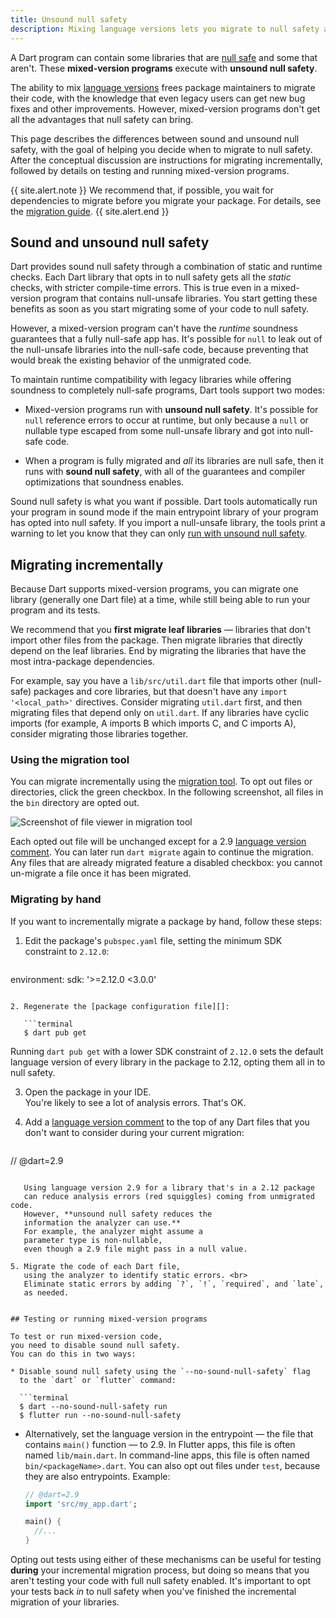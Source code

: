 ```yaml
---
title: Unsound null safety
description: Mixing language versions lets you migrate to null safety at your own pace, with some of the benefits of null safety.
---
```


A Dart program can contain some libraries that
are [null safe][] and some that aren't.
These **mixed-version programs**
execute with **unsound null safety**.

[null safe]: /null-safety

The ability to mix [language versions][]
frees package maintainers to migrate their code,
with the knowledge that even legacy users can get new
bug fixes and other improvements.
However, mixed-version programs don't get all the advantages
that null safety can bring.

[language versions]: /guides/language/evolution#language-versioning

This page describes the differences between sound and unsound null safety,
with the goal of helping you decide when to migrate to null safety.
After the conceptual discussion are instructions for migrating incrementally,
followed by details on testing and running mixed-version programs.

{{ site.alert.note }}
  We recommend that, if possible, you wait for dependencies to migrate
  before you migrate your package.
  For details, see the [migration guide][].
{{ site.alert.end }}

[migration guide]: /null-safety/migration-guide


## Sound and unsound null safety

Dart provides sound null safety through a combination of
static and runtime checks.
Each Dart library that opts in to null safety gets
all the _static_ checks, with stricter compile-time errors.
This is true even in a mixed-version program that contains
null-unsafe libraries.
You start getting these benefits
as soon as you start migrating some of your code to null safety.

However, a mixed-version program can't have the
_runtime_ soundness guarantees that a fully null-safe app has.
It's possible for `null` to leak out of the null-unsafe libraries
into the null-safe code, because
preventing that would break the existing behavior of the unmigrated code.

To maintain runtime compatibility with legacy libraries
while offering soundness to completely null-safe programs,
Dart tools support two modes:

* Mixed-version programs run with **unsound null safety**.
  It's possible for `null` reference errors to occur at runtime,
  but only because a `null` or nullable type escaped from
  some null-unsafe library and got into null-safe code.

* When a program is fully migrated and _all_ its libraries are null safe,
  then it runs with **sound null safety**, with
  all of the guarantees and compiler optimizations that soundness enables.

Sound null safety is what you want if possible.
Dart tools automatically run your program in sound mode if
the main entrypoint library of your program has opted into null safety.
If you import a null-unsafe library,
the tools print a warning to let you know that
they can only [run with unsound null safety](#analyzing-and-testing).


## Migrating incrementally

Because Dart supports mixed-version programs,
you can migrate one library (generally one Dart file) at a time,
while still being able to run your program and its tests.

We recommend that you **first migrate leaf libraries** —
libraries that don't import other files from the package.
Then migrate libraries that directly depend on the leaf libraries.
End by migrating the libraries that have the most
intra-package dependencies.

For example, say you have a `lib/src/util.dart` file
that imports other (null-safe) packages and core libraries,
but that doesn't have any `import '<local_path>'` directives.
Consider migrating `util.dart` first,
and then migrating files that depend only on `util.dart`.
If any libraries have cyclic imports
(for example, A imports B which imports C, and C imports A),
consider migrating those libraries together.

### Using the migration tool

You can migrate incrementally using the
[migration tool][].
To opt out files or directories, click the green checkbox.
In the following screenshot,
all files in the `bin` directory are opted out.

![Screenshot of file viewer in migration tool](/null-safety/migration-tool-incremental.png)

[migration tool]: /null-safety/migration-guide#step2-migrate

Each opted out file will be unchanged
except for a 2.9 [language version comment][].
You can later run `dart migrate` again to continue the migration.
Any files that are already migrated feature a disabled checkbox:
you cannot un-migrate a file once it has been migrated.

### Migrating by hand

If you want to incrementally migrate a package by hand, follow these steps:

1. Edit the package's `pubspec.yaml` file,
   setting the minimum SDK constraint to `2.12.0`:
   ```yaml
environment:
  sdk: '>=2.12.0 <3.0.0'
```

2. Regenerate the [package configuration file][]:

   ```terminal
   $ dart pub get
   ```

   [package configuration file]: https://github.com/dart-lang/language/blob/master/accepted/future-releases/language-versioning/package-config-file-v2.md

   Running `dart pub get` with a lower SDK constraint of `2.12.0`
   sets the default language version of
   every library in the package to 2.12,
   opting them all in to null safety.

3. Open the package in your IDE. <br>
   You're likely to see a lot of analysis errors.
   That's OK.

4. Add a [language version comment][] to the top of
   any Dart files that you don't want to consider during your current migration:
   ```dart
// @dart=2.9
```

   Using language version 2.9 for a library that's in a 2.12 package
   can reduce analysis errors (red squiggles) coming from unmigrated code.
   However, **unsound null safety reduces the
   information the analyzer can use.**
   For example, the analyzer might assume a
   parameter type is non-nullable,
   even though a 2.9 file might pass in a null value.

5. Migrate the code of each Dart file,
   using the analyzer to identify static errors. <br>
   Eliminate static errors by adding `?`, `!`, `required`, and `late`,
   as needed.


## Testing or running mixed-version programs

To test or run mixed-version code,
you need to disable sound null safety.
You can do this in two ways:

* Disable sound null safety using the `--no-sound-null-safety` flag
  to the `dart` or `flutter` command:

  ```terminal
  $ dart --no-sound-null-safety run
  $ flutter run --no-sound-null-safety
  ```

* Alternatively, set the language version in the entrypoint —
  the file that contains `main()` function — to 2.9.
  In Flutter apps, this file is often named `lib/main.dart`.
  In command-line apps, this file is often named `bin/<packageName>.dart`.
  You can also opt out files under `test`,
  because they are also entrypoints.
  Example:

  ```dart
  // @dart=2.9
  import 'src/my_app.dart';

  main() {
    //...
  }
  ```
  
Opting out tests using either of these mechanisms can be useful
for testing **during** your incremental migration process,
but doing so means that you aren't testing your code with
full null safety enabled.
It's important to opt your tests back _in_ to null safety
when you've finished the incremental migration of your libraries.


[language version comment]: /guides/language/evolution#per-library-language-version-selection
